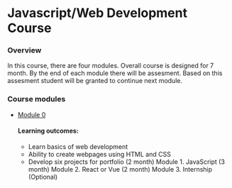 # Javascript/Web Development Course
### Overview
In this course, there are four modules. Overall course is designed for 7 month. By the end of each module there will be assesment. Based on this assesment student will be granted to continue next module.

### Course modules 
- [Module 0](module0/)
    #### Learning outcomes:
     - Learn basics of web development
     - Ability to create webpages using HTML and CSS
     - Develop six projects for portfolio
    (2 month)
Module 1. JavaScript    (3 month)
Module 2. React or Vue  (2 month)
Module 3. Internship (Optional)
